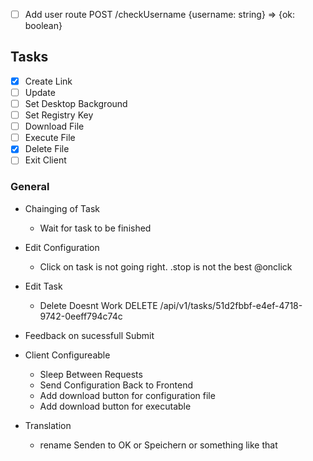- [ ] Add user route POST /checkUsername {username: string} => {ok: boolean}

## Tasks
- [x] Create Link
- [ ] Update
- [ ] Set Desktop Background
- [ ] Set Registry Key
- [ ] Download File
- [ ] Execute File
- [x] Delete File
- [ ] Exit Client

### General
- Chainging of Task
    - Wait for task to be finished

- Edit Configuration
    - Click on task is not going right. .stop is not the best @onclick

- Edit Task
    - Delete Doesnt Work
    DELETE /api/v1/tasks/51d2fbbf-e4ef-4718-9742-0eeff794c74c 

- Feedback on sucessfull Submit

- Client Configureable 
    - Sleep Between Requests
    - Send Configuration Back to Frontend
    - Add download button for configuration file
    - Add download button for executable

- Translation
    - rename Senden to OK or Speichern or something like that

